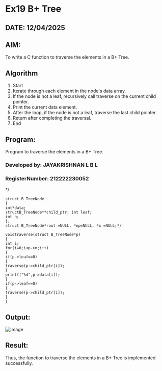 # Ex19 B+ Tree
## DATE: 12/04/2025
## AIM:
To write a C function to traverse the elements in a B+ Tree.

## Algorithm
1. Start
2. Iterate through each element in the node's data array.
3. If the node is not a leaf, recursively call traverse on the current child pointer.
4. Print the current data element.
5. After the loop, if the node is not a leaf, traverse the last child pointer.
6. Return after completing the traversal.
7. End

## Program:

Program to traverse the elements in a B+ Tree.
### Developed by: JAYAKRISHNAN L B L
### RegisterNumber: 212222230052
*/
```
struct B_TreeNode
{
int*data;
structB_TreeNode**child_ptr; int leaf;
int n;
};
struct B_TreeNode*root =NULL, *np=NULL, *x =NULL;*/

voidtraverse(struct B_TreeNode*p)
{
int i;
for(i=0;i<p->n;i++)
{
if(p->leaf==0)
{
traverse(p->child_ptr[i]);
}
printf("%d",p->data[i]);
}
if(p->leaf==0)
{
traverse(p->child_ptr[i]);
}
}
```

## Output:
![image](https://github.com/user-attachments/assets/abe0218a-f419-4d9b-9b11-66cb8f54d886)



## Result:
Thus, the function to traverse the elements in a B+ Tree is implemented successfully.
